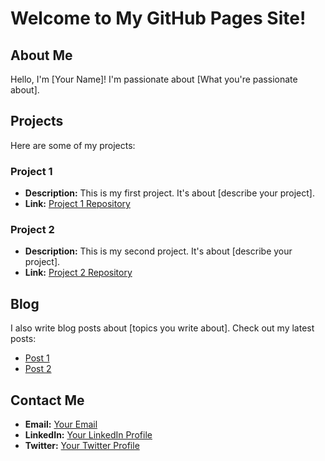# Welcome to My GitHub Pages Site!

## About Me
Hello, I'm [Your Name]! I'm passionate about [What you're passionate about]. 

## Projects
Here are some of my projects:

### Project 1
- **Description:** This is my first project. It's about [describe your project].
- **Link:** [Project 1 Repository](link-to-your-repo)

### Project 2
- **Description:** This is my second project. It's about [describe your project].
- **Link:** [Project 2 Repository](link-to-your-repo)

## Blog
I also write blog posts about [topics you write about]. Check out my latest posts:

- [Post 1](link-to-your-post1)
- [Post 2](link-to-your-post2)

## Contact Me
- **Email:** [Your Email](mailto:youremail@example.com)
- **LinkedIn:** [Your LinkedIn Profile](link-to-your-linkedin)
- **Twitter:** [Your Twitter Profile](link-to-your-twitter)

